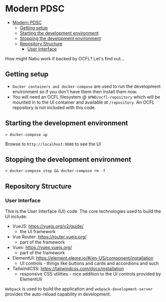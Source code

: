 # Modern PDSC

- [Modern PDSC](#modern-pdsc)
  - [Getting setup](#getting-setup)
  - [Starting the development environment](#starting-the-development-environment)
  - [Stopping the development environment](#stopping-the-development-environment)
  - [Repository Structure](#repository-structure)
    - [User Interface](#user-interface)

How might Nabu work if backed by OCFL? Let's find out...

## Getting setup

-   `Docker containers and docker-compose` are used to run the development environment so if you don't have them then install them now.
-   You will need an OCFL filesystem @ `$PWD/ocfl-repository` which will be mounted in to the UI container and available at `/repository`. An OCFL repository is not included with this code.

## Starting the development environment

```
> docker-compose up
```

Browse to `http://localhost:9000` to see the UI

## Stopping the development environment

```
> docker-compose stop && docker-compose rm -f
```

## Repository Structure

### User Interface

This is the User Interface (UI) code. The core technologies used to build the UI include:

-   VueJS: https://vuejs.org/v2/guide/
    -   the UI framework
-   Vue Router: https://router.vuejs.org/
    -   part of the framework
-   Vuex: https://vuex.vuejs.org/
    -   part of the framework
-   ElementUI: https://element.eleme.io/#/en-US/component/installation
    -   UI controls - things like buttons and cards and accordions and such
-   TailwindCSS: https://tailwindcss.com/docs/installation
    -   responsive CSS utilities - nice addition to the UI controls provided by ElementUIi

`Webpack` is used to build the application and `webpack-development-server` provides the auto-reload capability in development.
